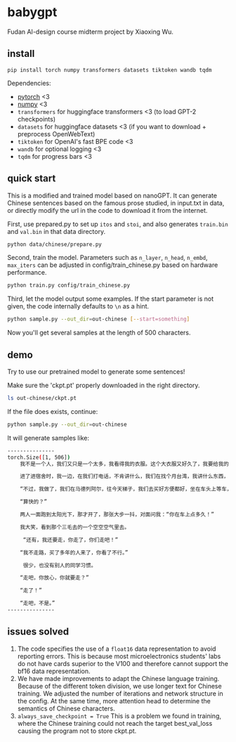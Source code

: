 # babygpt
Fudan AI-design course midterm project by Xiaoxing Wu.

## install

```
pip install torch numpy transformers datasets tiktoken wandb tqdm
```

Dependencies:

- [pytorch](https://pytorch.org) <3
- [numpy](https://numpy.org/install/) <3
-  `transformers` for huggingface transformers <3 (to load GPT-2 checkpoints)
-  `datasets` for huggingface datasets <3 (if you want to download + preprocess OpenWebText)
-  `tiktoken` for OpenAI's fast BPE code <3
-  `wandb` for optional logging <3
-  `tqdm` for progress bars <3

## quick start

This is a modified and trained model based on nanoGPT. It can generate Chinese sentences based on the famous prose studied, in input.txt in data, or directly modify the url in the code to download it from the internet. 

First, use prepared.py to set up `itos` and `stoi`, and also generates `train.bin` and `val.bin` in that data directory.

```sh
python data/chinese/prepare.py
```

Second, train the model. Parameters such as `n_layer`, `n_head`, `n_embd`, `max_iters` can be adjusted in config/train_chinese.py based on hardware performance.

```sh
python train.py config/train_chinese.py
```

Third, let the model output some examples. If the start parameter is not given, the code internally defaults to `\n` as a hint.

```sh
python sample.py --out_dir=out-chinese [--start=something]
```

Now you'll get several samples at the length of 500 characters.

## demo

Try to use our pretrained model to generate some sentences!

Make sure the 'ckpt.pt' properly downloaded in the right directory.

```sh
ls out-chinese/ckpt.pt 
```

If the file does exists, continue:

```sh
python sample.py --out_dir=out-chinese
```

It will generate samples like:

```sh
---------------
torch.Size([1, 506])
    我不是一个人，我们又只是一个太多，我看得我的衣服。这个大衣服又好久了，我要给我的小孩子，我不晓得。后去，我站在那儿。我们穿了长裙子，双手又穿着一大衣服，我也不肯放紧闭。我们不知道我在不能把握握住一对我。我不知道，是我的生命——之所以我们的生活。

    进了进宿舍时，我一边，在我们打电话，不肯讲什么，我们在找个月台湾，我讲什么东西，看得这样的人、脸还是极不知道的。

    “不过，我做了，我们在马德列阿尔，往今天梯子，我们去买好方便都好，坐在车头上等车，你们走路上，你去的车站了，我们一向你们走，我们就是不在他们、一样。”“真的，请你们去找，这些快点半点钟，在那儿去打电话，我还能听不欢喜的。”

    “算快的？”

    两人一面跑到太阳光下，那才开了，那张大步一抖，对面问我：“你在车上点多久！”

    我大笑，看到那个三毛去的一个空空空气里去。

     “还有，我还要走，你走了，你们走吧！”

    “我不走路，买了多年的人来了，你看了不行。”

     很少，也没有别人的同学习惯。

    “走吧，你放心，你就要走？”

    “走了！”

    “走吧，不是。”
---------------
```
## issues solved

1. The code specifies the use of a `float16` data representation to avoid reporting errors. This is because most microelectronics students' labs do not have cards superior to the V100 and therefore cannot support the bf16 data representation.
2. We have made improvements to adapt the Chinese language training. Because of the different token division, we use longer text for Chinese training. We adjusted the number of iterations and network structure in the config. At the same time, more attention head to determine the semantics of Chinese characters.
3. `always_save_checkpoint = True` This is a problem we found in training, where the Chinese training could not reach the target best_val_loss causing the program not to store ckpt.pt.
